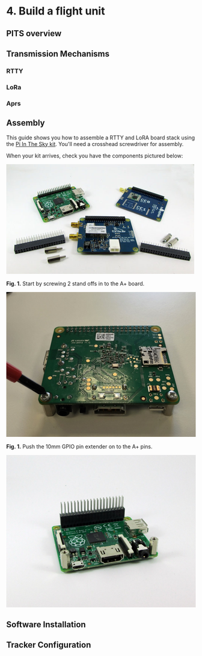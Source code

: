 # 4. Build a flight unit

## PITS overview

## Transmission Mechanisms
### RTTY
### LoRa
### Aprs

## Assembly

This guide shows you how to assemble a RTTY and LoRA board stack using the [Pi In The Sky kit](https://store.uputronics.com/index.php?route=product/product&path=62&product_id=52). You'll need a crosshead screwdriver for assembly.

When your kit arrives, check you have the components pictured below: 

![Pi In The Sky Kit](4/stack1.jpg)

**Fig. 1.** Start by screwing 2 stand offs in to the A+ board. 

![Screwing in stand off](4/image1.JPG)

**Fig. 1.** Push the 10mm GPIO pin extender on to the A+ pins.

![Pi In The Sky Kit](4/stack2.jpg)


## Software Installation

## Tracker Configuration
